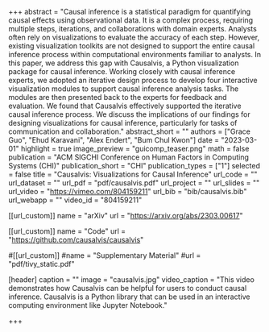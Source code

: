 +++
abstract = "Causal inference is a statistical paradigm for quantifying causal effects using observational data. It is a complex process, requiring multiple steps, iterations, and collaborations with domain experts. Analysts often rely on visualizations to evaluate the accuracy of each step. However, existing visualization toolkits are not designed to support the entire causal inference process within computational environments familiar to analysts. In this paper, we address this gap with Causalvis, a Python visualization package for causal inference. Working closely with causal inference experts, we adopted an iterative design process to develop four interactive visualization modules to support causal inference analysis tasks. The modules are then presented back to the experts for feedback and evaluation. We found that Causalvis effectively supported the iterative causal inference process. We discuss the implications of our findings for designing visualizations for causal inference, particularly for tasks of communication and collaboration."
abstract_short = ""
authors = ["Grace Guo", "Ehud Karavani", "Alex Endert", "Bum Chul Kwon"]
date = "2023-03-01"
highlight = true
image_preview = "guicomp_teaser.png"
math = false
publication = "ACM SIGCHI Conference on Human Factors in Computing Systems (CHI)"
publication_short = "CHI"
publication_types = ["1"]
selected = false
title = "Causalvis: Visualizations for Causal Inference"
url_code = ""
url_dataset = ""
url_pdf = "pdf/causalvis.pdf"
url_project = ""
url_slides = ""
url_video = "https://vimeo.com/804159211"
url_bib = "bib/causalvis.bib"
url_webapp = ""
video_id = "804159211"

[[url_custom]]
name = "arXiv"
url = "https://arxiv.org/abs/2303.00617"

[[url_custom]]
name = "Code"
url = "https://github.com/causalvis/causalvis"

#[[url_custom]]
#name = "Supplementary Material"
#url = "pdf/tivy_static.pdf"

[header]
  caption = ""
  image = "causalvis.jpg"
  video_caption = "This video demonstrates how Causalvis can be helpful for users to conduct causal inference. Causalvis is a Python library that can be used in an interactive computing environment like Jupyter Notebook."

+++

